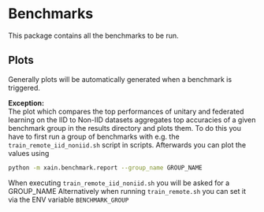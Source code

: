 # Benchmarks

This package contains all the benchmarks to be run.

## Plots

Generally plots will be automatically generated when a benchmark is triggered.

**Exception:**<br>
The plot which compares the top performances of unitary and federated learning on the IID to Non-IID datasets aggregates top accuracies of a given benchmark group in the results directory and plots them.
To do this you have to first run a group of benchmarks with e.g. the `train_remote_iid_noniid.sh` script in scripts. Afterwards you can plot the values using

```bash
python -m xain.benchmark.report --group_name GROUP_NAME
```

When executing `train_remote_iid_noniid.sh` you will be asked for a GROUP_NAME
Alternatively when running `train_remote.sh` you can set it via the ENV variable `BENCHMARK_GROUP`
